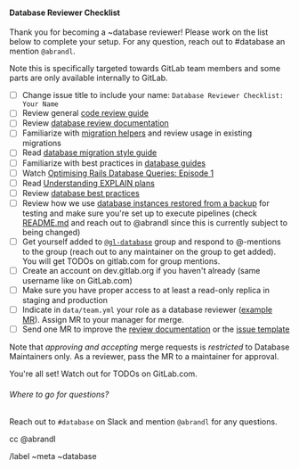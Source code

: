 #### Database Reviewer Checklist

Thank you for becoming a ~database reviewer! Please work on the list
below to complete your setup. For any question, reach out to #database
an mention `@abrandl`.

Note this is specifically targeted towards GitLab team members and some
parts are only available internally to GitLab.

- [ ] Change issue title to include your name: `Database Reviewer Checklist: Your Name`
- [ ] Review general [code review guide](https://docs.gitlab.com/ee/development/code_review.html)
- [ ] Review [database review documentation](https://about.gitlab.com/handbook/engineering/workflow/code-review/database.html)
- [ ] Familiarize with [migration helpers](https://gitlab.com/gitlab-org/gitlab-ce/blob/master/lib/gitlab/database/migration_helpers.rb) and review usage in existing migrations
- [ ] Read [database migration style guide](https://docs.gitlab.com/ee/development/migration_style_guide.html)
- [ ] Familiarize with best practices in [database guides](https://docs.gitlab.com/ee/development/#database-guides)
- [ ] Watch [Optimising Rails Database Queries: Episode 1](https://www.youtube.com/watch?v=79GurlaxhsI)
- [ ] Read [Understanding EXPLAIN plans](https://docs.gitlab.com/ee/development/understanding_explain_plans.html)
- [ ] Review [database best practices](https://docs.gitlab.com/ee/development/#best-practices)
- [ ] Review how we use [database instances restored from a backup](https://ops.gitlab.net/gitlab-com/gl-infra/gitlab-restore/postgres-gprd) for testing and make sure you're set up to execute pipelines (check [README.md](https://ops.gitlab.net/gitlab-com/gl-infra/gitlab-restore/postgres-gprd/blob/master/README.md) and reach out to @abrandl since this is currently subject to being changed)
- [ ] Get yourself added to [`@gl-database`](https://gitlab.com/groups/gl-database/-/group_members) group and respond to @-mentions to the group (reach out to any maintainer on the group to get added). You will get TODOs on gitlab.com for group mentions.
- [ ] Create an account on dev.gitlab.org if you haven't already (same username like on GitLab.com)
- [ ] Make sure you have proper access to at least a read-only replica in staging and production
- [ ] Indicate in `data/team.yml` your role as a database reviewer ([example MR](https://gitlab.com/gitlab-com/www-gitlab-com/merge_requests/19600/diffs)). Assign MR to your manager for merge.
- [ ] Send one MR to improve the [review documentation](https://about.gitlab.com/handbook/engineering/workflow/code-review/database.html) or the [issue template](https://gitlab.com/gitlab-org/gitlab-ce/blob/master/.gitlab/issue_templates/Database%20Reviewer.md)

Note that *approving and accepting* merge requests is *restricted* to
Database Maintainers only. As a reviewer, pass the MR to a maintainer
for approval.

You're all set! Watch out for TODOs on GitLab.com.

###### Where to go for questions?

Reach out to `#database` on Slack and mention `@abrandl` for any questions.

cc @abrandl

/label ~meta ~database
